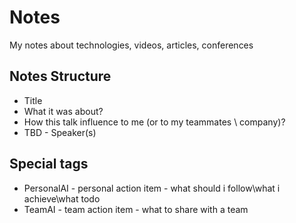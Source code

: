 # Notes
My notes about technologies, videos, articles, conferences

## Notes Structure
* Title
* What it was about?
* How this talk influence to me (or to my teammates \ company)?
* TBD - Speaker(s)

## Special tags
* PersonalAI - personal action item - what should i follow\what i achieve\what todo
* TeamAI - team action item - what to share with a team